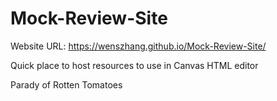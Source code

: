 # Mock-Review-Site

Website URL: https://wenszhang.github.io/Mock-Review-Site/

Quick place to host resources to use in Canvas HTML editor

Parady of Rotten Tomatoes
